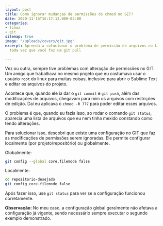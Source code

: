 ```yaml
---
layout: post
title: Como ignorar mudanças de permissões do chmod no GIT?
date: 2020-11-16T16:17:13.000-02:00
categories:
- linux
- git
sitemap: true
image: "/uploads/covers/git.jpg"
excerpt: Aprenda a solucionar o problema de permissão de arquivos no Linux que ocorre
  toda vez que você faz um git pull

---
```

Vez ou outra, sempre tive problemas com alteração de permissões no GIT. Um amigo que trabalhava no mesmo projeto que eu costumava usar o usuário `root` do linux para muitas coisas, inclusive para abrir o Sublime Text e editar os arquivos do projeto.

Acontece que, quando ele ia dar o `git commit` e `git push`, além das modificações de arquivos, chegavam para mim os arquivos com restrições de edição. Daí eu aplicava o `chmod -R 777` para poder editar esses arquivos.

O problema é que, quando eu fazia isso, ao rodar o comando `git status`, aparecia uma lista de arquivos que eu nem tinha mexido constando como tendo alterações.

Para solucionar isso, descobri que existe uma configuração no GIT que faz as modificações de permissões serem ignoradas. Ele permite configurar localmente (por projeto/repositório) ou globalmente.

Globalmente:

```bash
git config --global core.filemode false
```

Localmente:

```bash
cd repositorio-desejado
git config core.filemode false
```

Após fazer isso, use `git status` para ver se a configuração funcionou corretamente.

**Observação:**
No meu caso, a configuração global geralmente não afetava a configuração já vigente, sendo necessário sempre executar o segundo exemplo demonstrado.